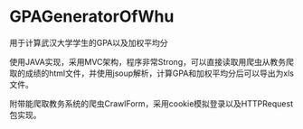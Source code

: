 # GPAGeneratorOfWhu
用于计算武汉大学学生的GPA以及加权平均分

使用JAVA实现，采用MVC架构，程序非常Strong，可以直接读取用爬虫从教务爬取的成绩的html文件，并使用jsoup解析，计算GPA和加权平均分后可以导出为xls文件。

附带能爬取教务系统的爬虫CrawlForm，采用cookie模拟登录以及HTTPRequest包实现。
